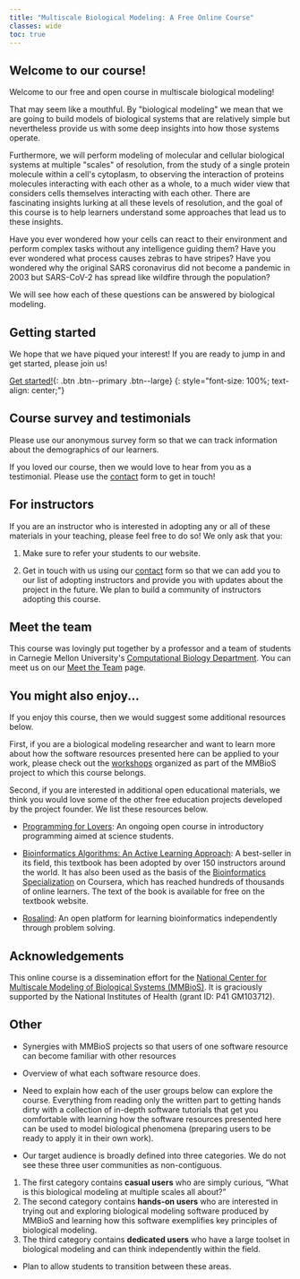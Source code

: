 ```yaml
---
title: "Multiscale Biological Modeling: A Free Online Course"
classes: wide
toc: true
---
```


## Welcome to our course!

Welcome to our free and open course in multiscale biological modeling!

That may seem like a mouthful. By "biological modeling" we mean that we are going to build models of biological systems that are relatively simple but nevertheless provide us with some deep insights into how those systems operate.

Furthermore, we will perform modeling of molecular and cellular biological systems at multiple "scales" of resolution, from the study of a single protein molecule within a cell's cytoplasm, to observing the interaction of proteins molecules interacting with each other as a whole, to a much wider view that considers cells themselves interacting with each other.  There are fascinating insights lurking at all these levels of resolution, and the goal of this course is to help learners understand some approaches that lead us to these insights.

Have you ever wondered how your cells can react to their environment and perform complex tasks without any intelligence guiding them? Have you ever wondered what process causes zebras to have stripes?  Have you wondered why the original SARS coronavirus did not become a pandemic in 2003 but SARS-CoV-2 has spread like wildfire through the population?

We will see how each of these questions can be answered by biological modeling.

## Getting started

We hope that we have piqued your interest! If you are ready to jump in and get started, please join us!

[Get started!](prologue){: .btn .btn--primary .btn--large}
{: style="font-size: 100%; text-align: center;"}

## Course survey and testimonials

Please use our anonymous survey form so that we can track information about the demographics of our learners.

If you loved our course, then we would love to hear from you as a testimonial. Please use the [contact](contact) form to get in touch!

## For instructors

If you are an instructor who is interested in adopting any or all of these materials in your teaching, please feel free to do so! We only ask that you:

1. Make sure to refer your students to our website.

2. Get in touch with us using our [contact](contact) form so that we can add you to our list of adopting instructors and provide you with updates about the project in the future. We plan to build a community of instructors adopting this course.

## Meet the team

This course was lovingly put together by a professor and a team of students in Carnegie Mellon University's [Computational Biology Department](http://cbd.cmu.edu).  You can meet us on our [Meet the Team](meet-the-team) page.

## You might also enjoy...

If you enjoy this course, then we would suggest some additional resources below.

First, if you are a biological modeling researcher and want to learn more about how the software resources presented here can be applied to your work, please check out the <a href="https://mmbios.pitt.edu/outreach/workshops" target="_blank">workshops</a> organized as part of the MMBioS project to which this course belongs.

Second, if you are interested in additional open educational materials, we think you would love some of the other free education projects developed by the project founder.  We list these resources below.

* <a href="http://compeau.cbd.cmu.edu/programming-for-lovers/" target="_blank">Programming for Lovers</a>: An ongoing open course in introductory programming aimed at science students.

* <a href="https://bioinformaticsalgorithms.org" target="_blank">Bioinformatics Algorithms: An Active Learning Approach</a>: A best-seller in its field, this textbook has been adopted by over 150 instructors around the world. It has also been used as the basis of the <a href="https://www.coursera.org/specializations/bioinformatics" target="_blank">Bioinformatics Specialization</a> on Coursera, which has reached hundreds of thousands of online learners. The text of the book is available for free on the textbook website.

* <a href="http://rosalind.info" target="_blank">Rosalind</a>: An open platform for learning bioinformatics independently through problem solving.

## Acknowledgements

This online course is a dissemination effort for the <a href="https://mmbios.pitt.edu" target="_blank">National Center for Multiscale Modeling of Biological Systems (MMBioS)</a>. It is graciously supported by the National Institutes of Health (grant ID: P41 GM103712).

## Other

* Synergies with MMBioS projects so that users of one software resource can become familiar with other resources

* Overview of what each software resource does.

* Need to explain how each of the user groups below can explore the course.  Everything from reading only the written part to getting hands dirty with a collection of in-depth software tutorials that get you comfortable with learning how the software resources presented here can be used to model biological phenomena (preparing users to be ready to apply it in their own work).

* Our target audience is broadly defined into three categories. We do not see these three user communities as non-contiguous.

1. The first category contains **casual users** who are simply curious, “What is this biological modeling at multiple scales all about?”
2. The second category contains **hands-on users** who are interested in trying out and exploring biological modeling software produced by MMBioS and learning how this software exemplifies key principles of biological modeling.
3. The third category contains **dedicated users** who have a large toolset in biological modeling and can think independently within the field.

* Plan to allow students to transition between these areas.
